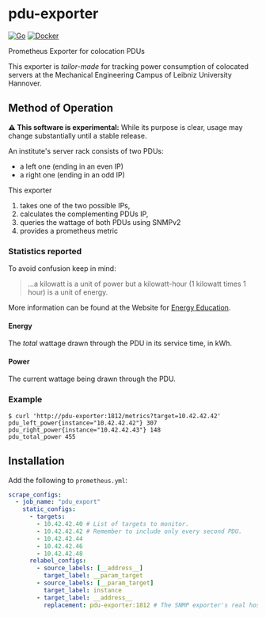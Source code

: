 # pdu-exporter

[![Go](https://github.com/j0hax/pdu-exporter/actions/workflows/go.yml/badge.svg)](https://github.com/j0hax/pdu-exporter/actions/workflows/go.yml)
[![Docker](https://github.com/j0hax/pdu-exporter/actions/workflows/docker-publish.yml/badge.svg)](https://github.com/j0hax/pdu-exporter/actions/workflows/docker-publish.yml)

Prometheus Exporter for colocation PDUs

This exporter is _tailor-made_ for tracking power consumption of colocated servers at the Mechanical Engineering Campus of Leibniz University Hannover.

## Method of Operation

**⚠️ This software is experimental:** While its purpose is clear, usage may change substantially until a stable release.

An institute's server rack consists of two PDUs:
- a left one (ending in an even IP)
- a right one (ending in an odd IP)

This exporter
1. takes one of the two possible IPs,
2. calculates the complementing PDUs IP,
3. queries the wattage of both PDUs using SNMPv2
4. provides a prometheus metric

### Statistics reported

To avoid confusion keep in mind:

> ...a kilowatt is a unit of power but a kilowatt-hour (1 kilowatt times 1 hour) is a unit of energy. 

More information can be found at the Website for [Energy Education](https://energyeducation.ca/encyclopedia/Energy_vs_power).

#### Energy

The _total_ wattage drawn through the PDU in its service time, in kWh.

#### Power

The current wattage being drawn through the PDU.

### Example

```console
$ curl 'http://pdu-exporter:1812/metrics?target=10.42.42.42'
pdu_left_power{instance="10.42.42.42"} 307
pdu_right_power{instance="10.42.42.43"} 148
pdu_total_power 455
```

## Installation

Add the following to `prometheus.yml`:

```yaml
scrape_configs:
  - job_name: "pdu_export"
    static_configs:
      - targets:
        - 10.42.42.40 # List of targets to monitor.
        - 10.42.42.42 # Remember to include only every second PDU.
        - 10.42.42.44
        - 10.42.42.46
        - 10.42.42.48
      relabel_configs:
        - source_labels: [__address__]
          target_label: __param_target
        - source_labels: [__param_target]
          target_label: instance
        - target_label: __address__
          replacement: pdu-exporter:1812 # The SNMP exporter's real hostname:port.
```
